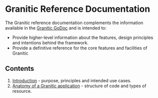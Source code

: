 # Granitic Reference Documentation

The Granitic reference documentation complements the information available in the [Granitic GoDoc](https://godoc.org/github.com/graniticio/granitic) and is intended to:

 * Provide higher-level information about the features, design principles and intentions behind the framework.
 * Provide a definitive reference for the core features and facilities of Granitic
 
 
## Contents

  1. [Introduction](001-introduction.md) - purpose, principles and intended use cases.
  1. [Anatomy of a Granitic application](010-anatomy-of-granitic-app.md) - structure of code and types of resource.
   